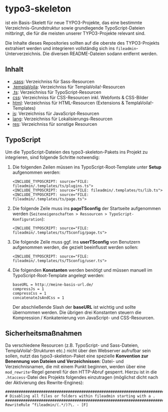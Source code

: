 typo3-skeleton
==============

ist ein Basis-Skelett für neue TYPO3-Projekte, das eine bestimmte Verzeichnis-Grundstruktur sowie grundlegende TypoScript-Dateien mitbringt, die für die meisten unserer TYPO3-Projekte relevant sind.

Die Inhalte dieses Repositories sollten auf die oberste des TYPO3-Projekts extrahiert werden und integrieren vollständig sich ins `fileadmin`-Unterverzeichnis. Die diversen README-Dateien sodann entfernt werden.


Inhalt
----------

*   [.sass](fileadmin/.templates/.sass): Verzeichniss für Sass-Resourcen
*   [.templaVoila](fileadmin/.templates/.templaVoila): Verzeichniss für TemplaVoila!-Resourcen
*   [.ts](fileadmin/.templates/&t): Verzeichniss für TypoScript-Resourcen
*   [css](fileadmin/.templates/css): Verzeichniss für CSS-Resourcen inkl. Webfonts & CSS-Bilder
*   [html](fileadmin/.templates/html): Verzeichniss für HTML-Resourcen (Extensions & TemplaVoila!-Templates)
*   [js](fileadmin/.templates/js): Verzeichniss für JavaScript-Resourcen
*   [lang](fileadmin/.templates/lang): Verzeichniss für Lokalisierungs-Resourcen
*   [res](fileadmin/.templates/res): Verzeichniss für sonstige Resourcen

TypoScript
----------

Um die TypoScript-Dateien des typo3-skeleton-Pakets ins Projekt zu integrieren, sind folgende Schritte notwendig:

1.  Die folgenden Zeilen müssen ins TypoScript-Root-Template unter
    **Setup** aufgenommen werden:

        <INCLUDE_TYPOSCRIPT: source="FILE: fileadmin/.templates/ts/plugins.ts">
        <INCLUDE_TYPOSCRIPT: source="FILE: fileadmin/.templates/ts/lib.ts">
        <INCLUDE_TYPOSCRIPT: source="FILE: fileadmin/.templates/ts/page.ts">
    
2.  Die folgende Zeile muss ins **pageTSconfig** der Startseite aufgenommen werden (`Seiteneigenschaften > Ressourcen > TypoScript-Konfiguration`):
    
        <INCLUDE_TYPOSCRIPT: source="FILE: fileadmin/.templates/ts/TSconfig/page.ts">

3.  Die folgende Zeile muss ggf. ins **userTSconfig** von Benutzern aufgenommen werden, die gezielt beeinflusst werden sollen:
    
        <INCLUDE_TYPOSCRIPT: source="FILE: fileadmin/.templates/ts/TSconfig/user.ts">
        
4.  Die folgenden **Konstanten** werden benötigt und müssen manuell im TypoScript-Root-Template angelegt werden:

        baseURL = http://meine-basis-url.de/
        compressJs = 1
        compressCss = 1
        concatenateJsAndCss = 1
        
    Der abschließende Slash der **baseURL** ist wichtig und sollte übernommen werden. Die übrigen drei Konstanten steuern die Kompression / Konkatenierung von JavaScript- und CSS-Resourcen. 
    
    
Sicherheitsmaßnahmen
--------------------

Da verschiedene Resourcen (z.B. TypoScript- und Sass-Dateien, TemplaVoila!-Strukturen etc.) nicht über den Webserver aufrufbar sein sollen, nutzt das typo3-skeleton-Paket eine spezielle **Konvention zur Benennung von Dateien und Verzeichnissen**: Datei- und Verzeichnisnamen, die mit einem Punkt beginnen, werden über eine `mod_rewrite`-Regel generell für den HTTP-Abruf gesperrt. Hierzu ist in die `.htaccess`-Datei des Projekts folgendes einzutragen (möglichst dicht nach der Aktivierung des Rewrite-Engines): 

    ###########################################################################
    # Disabling all files or folders within fileadmin starting with a .
    ###########################################################################
    RewriteRule ^fileadmin/(.*/)?\. - [F]